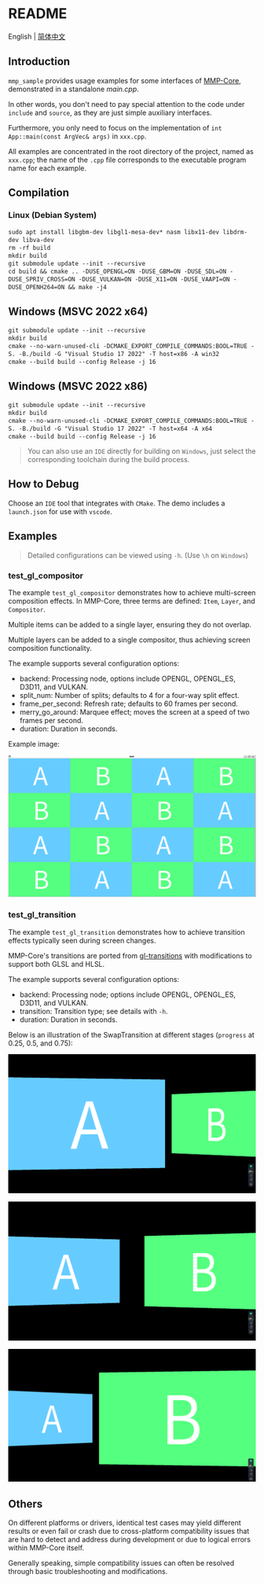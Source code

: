 # README

English | [简体中文](./README.md)

## Introduction

`mmp_sample` provides usage examples for some interfaces of [MMP-Core](https://github.com/HR1025/MMP-Core), demonstrated in a standalone *main.cpp*.

In other words, you don't need to pay special attention to the code under `include` and `source`, as they are just simple auxiliary interfaces.

Furthermore, you only need to focus on the implementation of `int App::main(const ArgVec& args)` in `xxx.cpp`.

All examples are concentrated in the root directory of the project, named as `xxx.cpp`; the name of the `.cpp` file corresponds to the executable program name for each example.

## Compilation

### Linux (Debian System)

```shell
sudo apt install libgbm-dev libgl1-mesa-dev* nasm libx11-dev libdrm-dev libva-dev
rm -rf build
mkdir build
git submodule update --init --recursive
cd build && cmake .. -DUSE_OPENGL=ON -DUSE_GBM=ON -DUSE_SDL=ON -DUSE_SPRIV_CROSS=ON -DUSE_VULKAN=ON -DUSE_X11=ON -DUSE_VAAPI=ON -DUSE_OPENH264=ON && make -j4
```

## Windows (MSVC 2022 x64)

```shell
git submodule update --init --recursive
mkdir build
cmake --no-warn-unused-cli -DCMAKE_EXPORT_COMPILE_COMMANDS:BOOL=TRUE -S. -B./build -G "Visual Studio 17 2022" -T host=x86 -A win32
cmake --build build --config Release -j 16
```

## Windows (MSVC 2022 x86)

```shell
git submodule update --init --recursive
mkdir build
cmake --no-warn-unused-cli -DCMAKE_EXPORT_COMPILE_COMMANDS:BOOL=TRUE -S. -B./build -G "Visual Studio 17 2022" -T host=x64 -A x64
cmake --build build --config Release -j 16
```

>
> You can also use an `IDE` directly for building on `Windows`, just select the corresponding toolchain during the build process.
>

## How to Debug

Choose an `IDE` tool that integrates with `CMake`. The demo includes a `launch.json` for use with `vscode`.

## Examples

>
> Detailed configurations can be viewed using `-h`. (Use `\h` on `Windows`)
>

### test_gl_compositor

The example `test_gl_compositor` demonstrates how to achieve multi-screen composition effects. In MMP-Core, three terms are defined: `Item`, `Layer`, and `Compositor`.

Multiple items can be added to a single layer, ensuring they do not overlap.

Multiple layers can be added to a single compositor, thus achieving screen composition functionality.

The example supports several configuration options:

- backend: Processing node, options include OPENGL, OPENGL_ES, D3D11, and VULKAN.
- split_num: Number of splits; defaults to 4 for a four-way split effect.
- frame_per_second: Refresh rate; defaults to 60 frames per second.
- merry_go_around: Marquee effect; moves the screen at a speed of two frames per second.
- duration: Duration in seconds.

Example image:

![test_gl_compositor](./images/test_gl_compositor.png)

### test_gl_transition

The example `test_gl_transition` demonstrates how to achieve transition effects typically seen during screen changes.

MMP-Core's transitions are ported from [gl-transitions](https://github.com/gl-transitions/gl-transitions) with modifications to support both GLSL and HLSL.

The example supports several configuration options:

- backend: Processing node; options include OPENGL, OPENGL_ES, D3D11, and VULKAN.
- transition: Transition type; see details with `-h`.
- duration: Duration in seconds.

Below is an illustration of the SwapTransition at different stages (`progress` at 0.25, 0.5, and 0.75):

![transition_25](./images/transition_25.png)

![transition_50](./images/transition_50.png)

![transition_75](./images/transition_75.png)

## Others

On different platforms or drivers, identical test cases may yield different results or even fail or crash due to cross-platform compatibility issues that are hard to detect and address during development or due to logical errors within MMP-Core itself.

Generally speaking, simple compatibility issues can often be resolved through basic troubleshooting and modifications.
